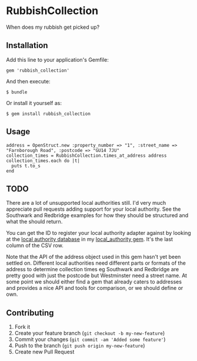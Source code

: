 # RubbishCollection

When does my rubbish get picked up?


## Installation

Add this line to your application's Gemfile:

    gem 'rubbish_collection'

And then execute:

    $ bundle

Or install it yourself as:

    $ gem install rubbish_collection


## Usage

    address = OpenStruct.new :property_number => "1", :street_name => "Farnborough Road", :postcode => "GU14 7JU"
    collection_times = RubbishCollection.times_at_address address
    collection_times.each do |t|
      puts t.to_s
    end


## TODO

There are a lot of unsupported local authorities still. I'd very much appreciate
pull requests adding support for your local authority. See the Southwark and
Redbridge examples for how they should be structured and what the should return.

You can get the ID to register your local authority adapter against by looking
at the [local authority database][0] in my [local\_authority gem][1]. It's the
last column of the CSV row.

Note that the API of the address object used in this gem hasn't yet been settled
on. Different local authorities need different parts or formats of the address
to determine collection times eg Southwark and Redbridge are pretty good with
just the postcode but Westminster need a street name. At some point we should
either find a gem that already caters to addresses and provides a nice API and
tools for comparison, or we should define or own.

[0]: https://raw.github.com/craigw/local_authority/master/db/local_authorities.csv
[1]: https://github.com/craigw/local_authority


## Contributing

1. Fork it
2. Create your feature branch (`git checkout -b my-new-feature`)
3. Commit your changes (`git commit -am 'Added some feature'`)
4. Push to the branch (`git push origin my-new-feature`)
5. Create new Pull Request
